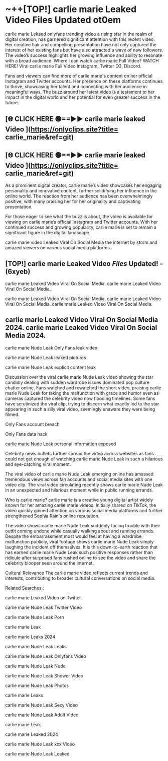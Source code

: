 # ~++[TOP!]  carlie marie Leaked Video Files Updated ot0em<br>

 carlie marie Lekaed onlyfans trending video a rising star in the realm of digital creation, has garnered significant attention with this recent video. Her creative flair and compelling presentation have not only captured the interest of her existing fans but have also attracted a wave of new followers. The video’s success highlights her growing influence and ability to resonate with a broad audience.
Where i can watch  carlie marie Full Video? WATCH HERE! Viral  carlie marie Full Video Instagram, Twitter (X), Discord.


Fans and viewers can find more of  carlie marie's content on her official Instagram and Twitter accounts. Her presence on these platforms continues to thrive, showcasing her talent and connecting with her audience in meaningful ways. The buzz around her latest video is a testament to her impact in the digital world and her potential for even greater success in the future.


## [🌐 CLICK HERE 🟢==►►  carlie marie leaked Video ](https://onlyclips.site?title= carlie_marie&ref=git)

## [🌐 CLICK HERE 🟢==►►  carlie marie leaked Video ](https://onlyclips.site?title= carlie_marie&ref=git)


As a prominent digital creator,  carlie marie’s video showcases her engaging personality and innovative content, further solidifying her influence in the online world. The reaction from her audience has been overwhelmingly positive, with many praising her for her originality and captivating presentation.

For those eager to see what the buzz is about, the video is available for viewing on  carlie marie’s official Instagram and Twitter accounts. With her continued success and growing popularity,  carlie marie is set to remain a significant figure in the digital landscape.


  carlie marie video Leaked Viral On Social Media the internet by storm and amazed viewers on various social media platforms.


## [TOP!]  carlie marie Leaked Video *Files* Updated! - (6xyeb) 

 carlie marie Leaked Video Viral On Social Media. carlie marie Leaked Video Viral On Social Media.

 carlie marie Leaked Video Viral On Social Media. carlie marie Leaked Video Viral On Social Media. carlie marie Leaked Video Viral On Social Media.


##  carlie marie Leaked Video Viral On Social Media 2024. carlie marie Leaked Video Viral On Social Media 2024.
 carlie marie Nude Leak Only Fans leak video

 carlie marie Nude Leak leaked pictures

 carlie marie Nude Leak explicit content leak

Discussion over the viral  carlie marie Nude Leak video showing the star candidly dealing with sudden wardrobe issues dominated pop culture chatter online. Fans watched and rewatched the short video, praising  carlie marie Nude Leak for taking the malfunction with grace and humor even as cameras captured the celebrity video now flooding timelines. Some fans have scrutinized the viral clip, trying to discern what exactly led to the star appearing in such a silly viral video, seemingly unaware they were being filmed.


Only Fans account breach

Only Fans data hack

 carlie marie Nude Leak personal information exposed

Celebrity news outlets further spread the video across websites as fans could not get enough of watching  carlie marie Nude Leak in such a hilarious and eye-catching viral moment.


The viral video of  carlie marie Nude Leak emerging online has amassed tremendous views across fan accounts and social media sites with one video clip. The viral video circulating recently shows  carlie marie Nude Leak in an unexpected and hilarious moment while in public running errands.


Who is  carlie marie?  carlie marie is a creative young digital artist widely known for her amazing  carlie marie videos. Initially shared on TikTok, the video quickly gained attention on various social media platforms and further strengthened Sophia Rain's online reputation.

The video shows  carlie marie Nude Leak suddenly facing trouble with their outfit coming undone while casually walking about and running errands. Despite the embarrassment most would feel at having a wardrobe malfunction publicly, viral footage shows  carlie marie Nude Leak simply laughing the incident off themselves. It is this down-to-earth reaction that has earned  carlie marie Nude Leak such positive responses rather than ridicule after surprised fans rushed online to see the video and share the celebrity blooper seen around the internet.

Cultural Relevance The  carlie marie video reflects current trends and interests, contributing to broader cultural conversations on social media.

Related Searches :

 carlie marie Leaked Video on Twitter

 carlie marie Nude Leak Twitter Video

 carlie marie Nude Leak Porn

 carlie marie Leak 

 carlie marie Leaks 2024

 carlie marie Nude Leak Leaks

 carlie marie Nude Leak Onlyfans Video

 carlie marie Nude Leak Nude

 carlie marie Nude Leak Shower Video

 carlie marie Nude Leak Photos

 carlie marie Leaks

 carlie marie Nude Leak Sexy Video

 carlie marie Nude Leak Adult Video

 carlie marie Leak

 carlie marie Leaked 2024

 carlie marie Nude Leak xxx Video

 carlie marie Nude Leak Leaked